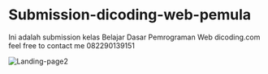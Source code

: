 # Submission-dicoding-web-pemula
Ini adalah submission kelas Belajar Dasar Pemrograman Web dicoding.com
feel free to contact me 082290139151

![Landing-page2](https://user-images.githubusercontent.com/37681694/65867051-5dd8a200-e3a8-11e9-9f38-27766dc2946d.png)

